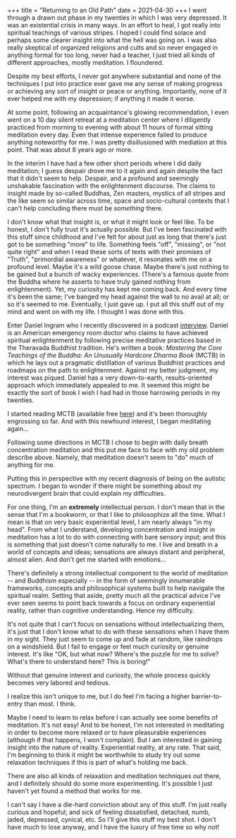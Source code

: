 +++
title = "Returning to an Old Path"
date = 2021-04-30
+++
I went through a drawn out phase in my twenties in which I was very depressed. It was an existential crisis in many ways. In an effort to heal, I got really into spiritual teachings of various stripes. I hoped I could find solace and perhaps some clearer insight into what the hell was going on. I was also really skeptical of organized religions and cults and so never engaged in anything formal for too long, never had a teacher, I just tried all kinds of different approaches, mostly meditation. I floundered.

Despite my best efforts, I never got anywhere substantial and none of the techniques I put into practice ever gave me any sense of making progress or achieving any sort of insight or peace or anything. Importantly, none of it ever helped me with my depression; if anything it made it worse.

At some point, following an acquaintance's glowing recommendation, I even went on a 10 day silent retreat at a meditation center where I diligently practiced from morning to evening with about 11 hours of formal sitting meditation every day. Even that intense experience failed to produce anything noteworthy for me. I was pretty disillusioned with mediation at this point. That was about 8 years ago or more.

In the interim I have had a few other short periods where I did daily meditation; I guess despair drove me to it again and again despite the fact that it didn't seem to help. Despair, and a profound and seemingly unshakable fascination with the enlightenment discourse. The claims to insight made by so-called Buddhas, Zen masters, mystics of all stripes and the like seem so similar across time, space and socio-cultural contexts that I can't help concluding there must be _something_ there.

I don't know what that insight is, or what it might look or feel like. To be honest, I don't fully trust it's actually possible. But I've been fascinated with this stuff since childhood and I've felt for about just as long that there's just got to be something "more" to life. Something feels "off", "missing", or "not quite right" and when I read these sorts of texts with their promises of "Truth", "primordial awareness" or whatever, it resonates with me on a profound level.
Maybe it's a wild goose chase. Maybe there's just nothing to be gained but a bunch of wacky experiences. (There's a famous quote from the Buddha where he asserts to have truly gained nothing from enlightenment). Yet, my curiosity has kept me coming back. And every time it's been the same; I've banged my head against the wall to no avail at all; or so it's seemed to me. Eventually, I just gave up. I put all this stuff out of my mind and went on with my life. I thought I was done with this.

Enter Daniel Ingram who I recently discovered in a podcast [interview](https://revolutionaryleftradio.libsyn.com/ingram). Daniel is an American emergency room doctor who claims to have achieved spiritual enlightenment by following precise meditative practices based in the Theravada Buddhist tradition. He's written a book: _Mastering the Core Teachings of the Buddha: An Unusually Hardcore Dharma Book_ (MCTB) in which he lays out a pragmatic distillation of various Buddhist practices and roadmaps on the path to enlightenment. Against my better judgment, my interest was piqued. Daniel has a very down-to-earth, results-oriented approach which immediately appealed to me. It seemed this might be exactly the sort of book I wish I had had in those harrowing periods in my twenties.

I started reading MCTB (available free [here](https://www.mctb.org)) and it's been thoroughly engrossing so far. And with this newfound interest, I began meditating again...

Following some directions in MCTB I chose to begin with daily breath concentration meditation and this put me face to face with my old problem describe above. Namely, that meditation doesn't seem to "do" much of anything for me.

Putting this in perspective with my recent diagnosis of being on the autistic spectrum. I began to wonder if there might be something about my neurodivergent brain that could explain my difficulties.

For one thing, I'm an **extremely** intellectual person. I don't mean that in the sense that I'm a bookworm, or that I like to philosophize all the time. What I mean is that on very basic experiential level, I am nearly always "in my head". From what I understand, developing concentration and insight in meditation has a lot to do with connecting with bare sensory input; and this is something that just doesn't come naturally to me. I live and breath in a world of concepts and ideas; sensations are always distant and peripheral, almost alien. And don't get me started with emotions...

There's definitely a strong intellectual component to the world of meditation -- and Buddhism especially -- in the form of seemingly innumerable frameworks, concepts and philosophical systems built to help navigate the spiritual realm. Setting that aside, pretty much all the practical advice I've ever seen seems to point back towards a focus on ordinary experiential reality, rather than cognitive understanding. Hence my difficulty.

It's not quite that I can't focus on sensations without intellectualizing them, it's just that I don't know what to do with these sensations when I have them in my sight. They just seem to come up and fade at random, like raindrops on a windshield. But I fail to engage or feel much curiosity or genuine interest. It's like "OK, but what now? Where's the puzzle for me to solve? What's there to understand here? This is boring!"

Without that genuine interest and curiosity, the whole process quickly becomes very labored and tedious.

I realize this isn't unique to me, but I do feel I'm facing a higher barrier-to-entry than most. I think. 

Maybe I need to learn to relax before I can actually see some benefits of meditation. It's not easy! And to be honest, I'm not interested in meditating in order to become more relaxed or to have pleasurable experiences (although if that happens, I won't complain).  But I am interested in gaining insight into the nature of reality. Experiential reality, at any rate.  That said, I'm beginning to think it might be worthwhile to study try out some relaxation techniques if this is part of what's holding me back.

There are also all kinds of relaxation and meditation techniques out there, and I definitely should do some more experimenting. It's possible I just haven't yet found a method that works for me.

I can't say I have a die-hard conviction about any of this stuff. I'm just really curious and hopeful; and sick of feeling dissatisfied, detached, numb, jaded, depressed, cynical, etc. So I'll give this stuff my best shot. I don't have much to lose anyway, and I have the luxury of free time so why not!
